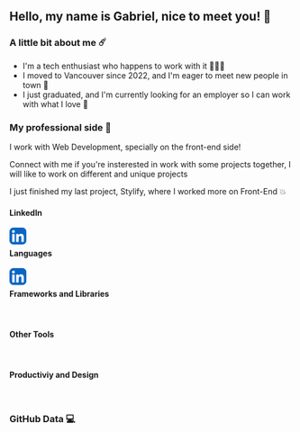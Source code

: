 <h2>Hello, my name is Gabriel, nice to meet you! 🙂</h2>

<h3>A little bit about me ☄️</h3>
<ul>
  <li>I'm a tech enthusiast who happens to work with it 🧑🏽‍💻</li>
  <li>I moved to Vancouver since 2022, and I'm eager to meet new people in town 🍁</li>
  <li>I just graduated, and I'm currently looking for an employer so I can work with what I love 👀</li>
</ul>

<h3>My professional side 🧠</h3>
<p>I work with Web Development, specially on the front-end side!</p>
<p>Connect with me if you're insterested in work with some projects together, I will like to work on different and unique projects</p>
<p>I just finished my last project, Stylify, where I worked more on Front-End 💥</p>

<h4>LinkedIn</h4><a href="https://www.linkedin.com/in/gabriel-silvestre-dev/"><img align="left" alt="Java" width="30px" style="padding-right: 10px;" src="https://raw.githubusercontent.com/tandpfun/skill-icons/main/icons/LinkedIn.svg" /></a>

<br>

<h4>Languages</h4>
<img align="left" alt="Java" width="30px" style="padding-right: 10px;" src="https://raw.githubusercontent.com/tandpfun/skill-icons/main/icons/LinkedIn.svg" />

<br>

<h4>Frameworks and Libraries</h4>

<br>
<h4>Other Tools</h4>

<br>
<h4>Productiviy and Design</h4>

<br>

<h3>GitHub Data 💻</h3>

<!--
**gabrieldiasls/gabrieldiasls** is a ✨ _special_ ✨ repository because its `README.md` (this file) appears on your GitHub profile.

Here are some ideas to get you started:

- 🔭 I’m currently working on ...
- 🌱 I’m currently learning ...
- 👯 I’m looking to collaborate on ...
- 🤔 I’m looking for help with ...
- 💬 Ask me about ...
- 📫 How to reach me: ...
- 😄 Pronouns: ...
- ⚡ Fun fact: ...
-->
